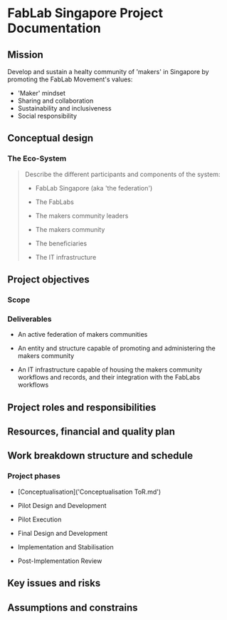 # FabLab Singapore Project Documentation

## Mission

Develop and sustain a healty community of 'makers' in Singapore by promoting the FabLab Movement's values:

- 'Maker' mindset
- Sharing and collaboration
- Sustainability and inclusiveness
- Social responsibility

## Conceptual design

### The Eco-System

> Describe the different participants and components of the system:
> 
> - FabLab Singapore (aka 'the federation')
> 
> - The FabLabs
> 
> - The makers community leaders
> 
> - The makers community
> 
> - The beneficiaries
> 
> - The IT infrastructure

## Project objectives

### Scope

### Deliverables

* An active federation of makers communities

* An entity and structure capable of promoting and administering the makers community

* An IT infrastructure capable of housing the makers community workflows and records, and their integration with the FabLabs workflows

## Project roles and responsibilities

## Resources, financial and quality plan

## Work breakdown structure and schedule

### Project phases

- [Conceptualisation]('Conceptualisation ToR.md')

- Pilot Design and Development

- Pilot Execution

- Final Design and Development

- Implementation and Stabilisation

- Post-Implementation Review

## Key issues and risks

## Assumptions and constrains
